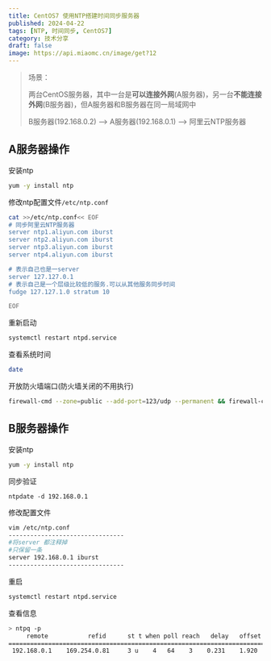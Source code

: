 ```yaml
---
title: CentOS7 使用NTP搭建时间同步服务器
published: 2024-04-22
tags: [NTP, 时间同步, CentOS7]
category: 技术分享
draft: false
image: https://api.miaomc.cn/image/get?12
---
```


> 场景：
>
> 两台CentOS服务器，其中一台是**可以连接外网**(A服务器)，另一台**不能连接外网**(B服务器)，但A服务器和B服务器在同一局域网中
>
> B服务器(192.168.0.2) --> A服务器(192.168.0.1) --> 阿里云NTP服务器

## A服务器操作

安装ntp

```sh
yum -y install ntp
```

修改ntp配置文件`/etc/ntp.conf`

```sh
cat >>/etc/ntp.conf<< EOF
# 同步阿里云NTP服务器
server ntp1.aliyun.com iburst  
server ntp2.aliyun.com iburst
server ntp3.aliyun.com iburst
server ntp4.aliyun.com iburst

# 表示自己也是一server
server 127.127.0.1
# 表示自己是一个层级比较低的服务.可以从其他服务同步时间
fudge 127.127.1.0 stratum 10

EOF
```

重新启动

```sh
systemctl restart ntpd.service
```

查看系统时间

```sh
date
```

开放防火墙端口(防火墙关闭的不用执行)

```sh
firewall-cmd --zone=public --add-port=123/udp --permanent && firewall-cmd --reload
```

## B服务器操作

安装ntp

```sh
yum -y install ntp
```

同步验证

```
ntpdate -d 192.168.0.1
```

修改配置文件

```sh
vim /etc/ntp.conf
--------------------------------
#将server 都注释掉
#只保留一条
server 192.168.0.1 iburst
--------------------------------
```

重启

```sh
systemctl restart ntpd.service
```

查看信息

```sh
> ntpq -p
     remote           refid      st t when poll reach   delay   offset  jitter
==============================================================================
 192.168.0.1    169.254.0.81     3 u    4   64    3    0.231    1.920   1.022
```

